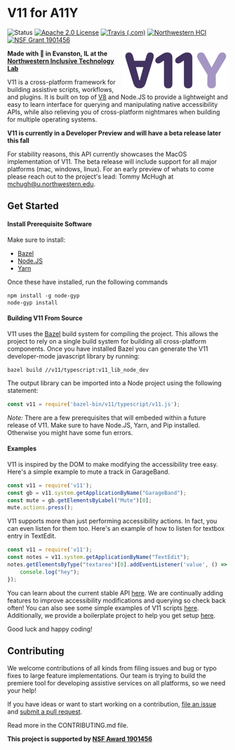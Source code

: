 # V11 for A11Y
![Status][14]
[![Apache 2.0 License][15]][10]
[![Travis (.com)][16]][11]
[![Northwestern HCI][17]][12]
[![NSF Grant 1901456][18]][13]


<img src="logo.svg" alt="V11 logo" align="right" width="240px"/>

**Made with :purple_heart: in Evanston, IL at the**
**[Northwestern Inclusive Technology Lab][1]**

V11 is a cross-platform framework for building assistive scripts,
workflows, and plugins. It is built on top of [V8][2] and Node.JS to provide a
lightweight and easy to learn interface for querying and manipulating native
accessibility APIs, while also relieving you of cross-platform nightmares when
building for multiple operating systems.

**V11 is currently in a Developer Preview and will have a beta release later this fall**

For stability reasons, this API currently showcases the MacOS implementation of V11. The beta release
will include support for all major platforms (mac, windows, linux). For an early preview of whats to come
please reach out to the project's lead: Tommy McHugh at [mchugh@u.northwestern.edu](mailto:mchugh@u.northwestern.edu).

## Get Started

#### Install Prerequisite Software
Make sure to install:

- [Bazel][19]
- [Node.JS][20]
- [Yarn][21]

Once these have installed, run the following commands
```shell
npm install -g node-gyp
node-gyp install
```

#### Building V11 From Source

V11 uses the [Bazel][6] build system for compiling the
project. This allows the project to rely on a single build system for building
all cross-platform components. Once you have installed Bazel you can generate
the V11 developer-mode javascript library by running:

```shell
bazel build //v11/typescript:v11_lib_node_dev
```

The output library can be imported into a Node project using the following
statement:

```javascript
const v11 = require('bazel-bin/v11/typescript/v11.js');
```

*Note:* There are a few prerequisites that will embeded within a future release of V11.
Make sure to have Node.JS, Yarn, and Pip installed. Otherwise you might have some fun
errors.

#### Examples

V11 is inspired by the DOM to make modifying the accessibility tree easy.
Here's a simple example to mute a track in GarageBand.

```js
const v11 = require('v11');
const gb = v11.system.getApplicationByName("GarageBand");
const mute = gb.getElementsByLabel("Mute")[0];
mute.actions.press();
```

V11 supports more than just performing accessibility actions. In fact, you can
even listen for them too. Here's an example of how to listen for textbox entry
in TextEdit.

```js
const v11 = require('v11');
const notes = v11.system.getApplicationByName("TextEdit");
notes.getElementsByType("textarea")[0].addEventListener('value', () => {
    console.log("hey");
});
```

You can learn about the current stable API
[here][3]. We are continually adding features to improve accessibility
modifications and querying so check back often! You can also see some simple
examples of V11 scripts [here][4]. Additionally, we provide a boilerplate
project to help you get setup [here][5].

Good luck and happy coding!

## Contributing

We welcome contributions of all kinds from filing issues and bug or typo fixes
to large feature implementations. Our team is trying to build the premiere tool
for developing assistive services on all platforms, so we need your help! 

If you have ideas or want to start working on a contribution,
[file an issue][7] and
[submit a pull request][8].

Read more in the CONTRIBUTING.md file.

**This project is supported by [NSF Award 1901456][9]**

[1]: http://inclusive.northwestern.edu/
[2]: https://v8.dev/
[3]: https://northwestern.box.com/s/zvw875xtu7x1iip3alwt7ontelql5ag9
[4]: https://github.com/InclusiveTechNU/v11/tree/master/examples
[5]: https://github.com/inclusivetechnu/v11-boilerplate
[6]: https://bazel.build
[7]: https://github.com/InclusiveTechNU/v11/issues/new
[8]: https://github.com/InclusiveTechNU/v11/compare
[9]: https://www.nsf.gov/awardsearch/showAward?AWD_ID=1901456
[10]: https://github.com/InclusiveTechNU/v11/blob/master/LICENSE
[11]: https://travis-ci.com/InclusiveTechNU/v11
[12]: https://hci.northwestern.edu/
[13]: https://www.nsf.gov/awardsearch/showAward?AWD_ID=1901456
[14]: https://img.shields.io/badge/Version-Experimental-brightgreen.svg
[15]: https://img.shields.io/github/license/inclusivetechnu/v11
[16]: https://img.shields.io/travis/com/InclusiveTechNU/v11
[17]: https://img.shields.io/badge/NU-HCI-blueviolet
[18]: https://img.shields.io/badge/NSF-1901456-informational
[19]: https://docs.bazel.build/versions/master/install-os-x.html
[20]: https://nodejs.org/en/
[21]: https://yarnpkg.com/getting-started/install
